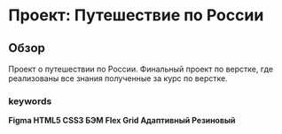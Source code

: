 # Проект: Путешествие по России

## Обзор

Проект о путешествии по России.
Финальный проект по верстке, где реализованы все знания полученные за курс по верстке.

### keywords
**Figma HTML5 CSS3 БЭМ Flex Grid Адаптивный Резиновый**